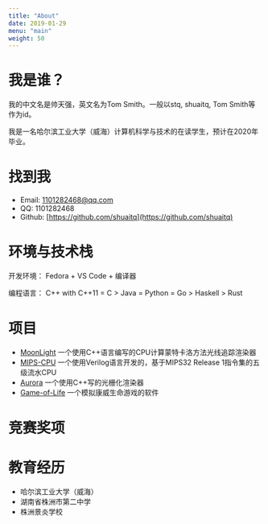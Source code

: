 ```yaml
---
title: "About"
date: 2019-01-29
menu: "main"
weight: 50
---
```


# 我是谁？

我的中文名是帅天强，英文名为Tom Smith。一般以stq, shuaitq, Tom Smith等作为id。

我是一名哈尔滨工业大学（威海）计算机科学与技术的在读学生，预计在2020年毕业。

# 找到我

* Email: <1101282468@qq.com>
* QQ: 1101282468
* Github: [https://github.com/shuaitq](https://github.com/shuaitq)

# 环境与技术栈

开发环境： Fedora + VS Code + 编译器

编程语言： C++ with C++11 = C > Java = Python = Go > Haskell > Rust

# 项目

* [MoonLight](https://github.com/shuaitq/MoonLight) 一个使用C++语言编写的CPU计算蒙特卡洛方法光线追踪渲染器
* [MIPS-CPU](https://github.com/shuaitq/MIPS-CPU) 一个使用Verilog语言开发的，基于MIPS32 Release 1指令集的五级流水CPU
* [Aurora](https://github.com/shuaitq/Aurora) 一个使用C++写的光栅化渲染器
* [Game-of-Life](https://github.com/shuaitq/Game-of-Life) 一个模拟康威生命游戏的软件

# 竞赛奖项


# 教育经历

* 哈尔滨工业大学（威海）
* 湖南省株洲市第二中学
* 株洲景炎学校
